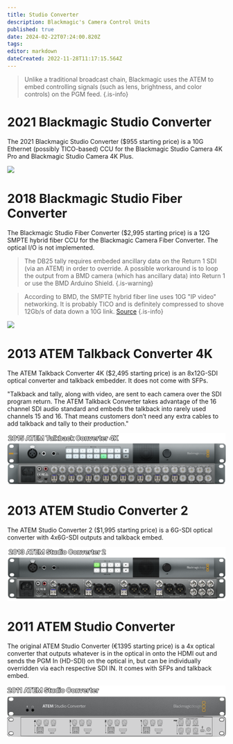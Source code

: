 ```yaml
---
title: Studio Converter
description: Blackmagic's Camera Control Units
published: true
date: 2024-02-22T07:24:00.820Z
tags: 
editor: markdown
dateCreated: 2022-11-28T11:17:15.564Z
---
```


>Unlike a traditional broadcast chain, Blackmagic uses the ATEM to embed controlling signals  (such as lens, brightness, and color controls) on the PGM feed.
{.is-info}

# 2021 Blackmagic Studio Converter

The 2021 Blackmagic Studio Converter ($955 starting price) is a 10G Ethernet (possibly TICO-based) CCU for the Blackmagic Studio Camera 4K Pro and Blackmagic Studio Camera 4K Plus. 

![](/hardware/blackmagic/studioconverter/2021blackmagicstudioconverterdiagram.png)

# 2018 Blackmagic Studio Fiber Converter

The Blackmagic Studio Fiber Converter ($2,995 starting price) is a 12G SMPTE hybrid fiber CCU for the Blackmagic Camera Fiber Converter. The optical I/O is not implemented. 

> The DB25 tally requires embeded ancillary data on the Return 1 SDI (via an ATEM) in order to override. A possible workaround is to loop the output from a BMD camera (which has ancillary data) into Return 1 or use the BMD Arduino Shield.
{.is-warning}

> According to BMD, the SMPTE hybrid fiber line uses 10G "IP video" networking. It is probably TICO and is definitely compressed to shove 12Gb/s of data down a 10G link. [Source](https://youtu.be/6-pcQ4PpzPs?si=j4mSkX6EuXCHTfN9&t=3209)
{.is-info}


![](/hardware/blackmagic/studioconverter/2018blackmagicstudiofiberconverterdiagram.png)

# 2013 ATEM Talkback Converter 4K

The ATEM Talkback Converter 4K ($2,495 starting price) is an 8x12G-SDI optical converter and talkback embedder. It does not come with SFPs.

"Talkback and tally, along with video, are sent to each camera over the SDI program return. The ATEM Talkback Converter takes advantage of the 16 channel SDI audio standard and embeds the talkback into rarely used channels 15 and 16. That means customers don’t need any extra cables to add talkback and tally to their production."

![](/hardware/blackmagic/studioconverter/2015atemtalkbackconverter4kdiagram.png)

# 2013 ATEM Studio Converter 2

The ATEM Studio Converter 2 ($1,995 starting price) is a 6G-SDI optical converter with 4x6G-SDI outputs and talkback embed. 

![](/hardware/blackmagic/studioconverter/2013atemstudioconverter2diagram.png)

# 2011 ATEM Studio Converter

The original ATEM Studio Converter (€1395 starting price) is a 4x optical converter that outputs whatever is in the optical in onto the HDMI out and sends the PGM In (HD-SDI) on the optical in, but can be individually overridden via each respective SDI IN. It comes with SFPs and talkback embed. 

![](/hardware/blackmagic/studioconverter/2011atemstudioconverterdiagram.png)